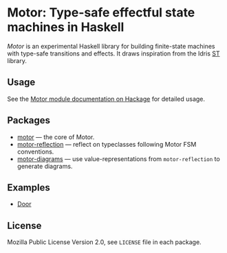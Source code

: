 # Motor: Type-safe effectful state machines in Haskell

*Motor* is an experimental Haskell library for building finite-state
machines with type-safe transitions and effects. It draws inspiration
from the Idris
[ST](http://docs.idris-lang.org/en/latest/st/state.html) library.

## Usage

See the [Motor module documentation on
Hackage](http://hackage.haskell.org/package/motor) for detailed usage.

## Packages

* [motor](motor/) — the core of Motor.
* [motor-reflection](motor-reflection/) — reflect on typeclasses
  following Motor FSM conventions.
* [motor-diagrams](motor-diagrams/) — use value-representations from
  `motor-reflection` to generate diagrams.

## Examples

* [Door](motor/examples/Door.hs)

## License

Mozilla Public License Version 2.0, see `LICENSE` file in each
package.

